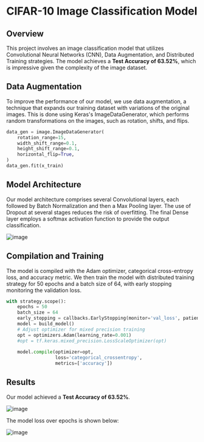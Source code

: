 # CIFAR-10 Image Classification Model

## Overview

This project involves an image classification model that utilizes Convolutional Neural Networks (CNN), Data Augmentation, and Distributed Training strategies. The model achieves a **Test Accuracy of 63.52%**, which is impressive given the complexity of the image dataset.


## Data Augmentation

To improve the performance of our model, we use data augmentation, a technique that expands our training dataset with variations of the original images. This is done using Keras's ImageDataGenerator, which performs random transformations on the images, such as rotation, shifts, and flips.

```python
data_gen = image.ImageDataGenerator(
    rotation_range=15,
    width_shift_range=0.1,
    height_shift_range=0.1,
    horizontal_flip=True,
)
data_gen.fit(x_train)
```

## Model Architecture

Our model architecture comprises several Convolutional layers, each followed by Batch Normalization and then a Max Pooling layer. The use of Dropout at several stages reduces the risk of overfitting. The final Dense layer employs a softmax activation function to provide the output classification.

![image](https://github.com/Luke-J-Miller/Showcase/assets/111100132/7754d04f-4ac5-42a2-ba55-af69ac427c5f)
 
## Compilation and Training

The model is compiled with the Adam optimizer, categorical cross-entropy loss, and accuracy metric. We then train the model with distributed training strategy for 50 epochs and a batch size of 64, with early stopping monitoring the validation loss.

```python
with strategy.scope():
    epochs = 50
    batch_size = 64
    early_stopping = callbacks.EarlyStopping(monitor='val_loss', patience=10)
    model = build_model()
    # Adjust optimizer for mixed precision training
    opt = optimizers.Adam(learning_rate=0.001)
    #opt = tf.keras.mixed_precision.LossScaleOptimizer(opt)
    
    model.compile(optimizer=opt,
                  loss='categorical_crossentropy',
                  metrics=['accuracy'])
```

## Results

Our model achieved a **Test Accuracy of 63.52%**. 

![image](https://github.com/Luke-J-Miller/Showcase/assets/111100132/2e91b117-ceb8-4e14-bcd9-600682aa60b0)
 

The model loss over epochs is shown below:

![image](https://github.com/Luke-J-Miller/Showcase/assets/111100132/9503fc72-9390-4df0-9438-e9ce4535a876)
 
